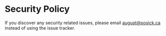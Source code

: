 # Security Policy

If you discover any security related issues, please email august@sosick.ca instead of using the issue tracker.
